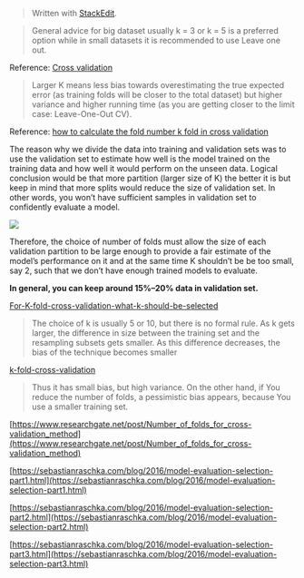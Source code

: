 


> Written with [StackEdit](https://stackedit.io/).

> General advice for big dataset usually k = 3 or k = 5 is a preferred option while in small datasets it is recommended to use Leave one out.

Reference: [Cross validation](https://towardsdatascience.com/cross-validation-70289113a072)

> Larger K means less bias towards overestimating the true expected error (as training folds will be closer to the total dataset) but higher variance and higher running time (as you are getting closer to the limit case: Leave-One-Out CV).

Reference: [how to calculate the fold number k fold in cross validation](https://datascience.stackexchange.com/questions/28158/how-to-calculate-the-fold-number-k-fold-in-cross-validation)

The reason why we divide the data into training and validation sets was to use the validation set to estimate how well is the model trained on the training data and how well it would perform on the unseen data. Logical conclusion would be that more partition (larger size of K) the better it is but keep in mind that more splits would reduce the size of validation set. In other words, you won’t have sufficient samples in validation set to confidently evaluate a model.

![](https://qph.fs.quoracdn.net/main-qimg-29c6f21ce298acfa228f37448f844ab8)

Therefore, the choice of number of folds must allow the size of each validation partition to be large enough to provide a fair estimate of the model’s performance on it and at the same time K shouldn’t be be too small, say 2, such that we don’t have enough trained models to evaluate.

**In general, you can keep around 15%–20% data in validation set.**

[For-K-fold-cross-validation-what-k-should-be-selected](https://www.quora.com/For-K-fold-cross-validation-what-k-should-be-selected)

>The choice of k is usually 5 or 10, but there is no formal rule. As k gets larger, the difference in size between the training set and the resampling subsets gets smaller. As this difference decreases, the bias of the technique becomes smaller

[k-fold-cross-validation](https://machinelearningmastery.com/k-fold-cross-validation/)

>Thus it has small bias, but high variance. On the other hand, if You reduce the number of folds, a pessimistic bias appears, because You use a smaller training set.

[https://www.researchgate.net/post/Number_of_folds_for_cross-validation_method](https://www.researchgate.net/post/Number_of_folds_for_cross-validation_method)

[https://sebastianraschka.com/blog/2016/model-evaluation-selection-part1.html](https://sebastianraschka.com/blog/2016/model-evaluation-selection-part1.html)

[https://sebastianraschka.com/blog/2016/model-evaluation-selection-part2.html](https://sebastianraschka.com/blog/2016/model-evaluation-selection-part2.html)

[https://sebastianraschka.com/blog/2016/model-evaluation-selection-part3.html](https://sebastianraschka.com/blog/2016/model-evaluation-selection-part3.html)
<!--stackedit_data:
eyJoaXN0b3J5IjpbLTE2NTQ4NzQxNzAsOTIwNzE1NDQxLDEwND
g5MDYwNjcsMTIwNDMyMjkxNCwtNzMyOTg1OTUyXX0=
-->